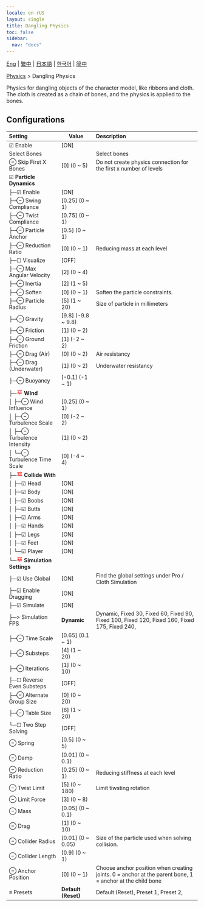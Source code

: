 ```yaml
---
locale: en-rUS
layout: single
title: Dangling Physics
toc: false
sidebar:
  nav: "docs"
---
```

[Eng](/dancexr/menu/2025.5/actor/cloth_physics) | [繁中](/tw/dancexr/menu/2025.5/actor/cloth_physics) | [日本語](/jp/dancexr/menu/2025.5/actor/cloth_physics) | [한국어](/kr/dancexr/menu/2025.5/actor/cloth_physics) | [简中](/zh/dancexr/menu/2025.5/actor/cloth_physics)

[Physics](../menu#Physics) > Dangling Physics

Physics for dangling objects of the character model, like ribbons and cloth. The cloth is created as a chain of bones, and the physics is applied to the bones.

## Configurations

| Setting | Value | Description |
| :--- | --- | :--- |
| ☑ Enable | [ON] | 
|  Select Bones || Select bones
| ⊖ Skip First X Bones | [0] (0 ~ 5) | Do not create physics connection for the first x number of levels
| ☑ **Particle Dynamics** | | 
| ├─☑ Enable | [ON] | 
| ├─⊖ Swing Compliance | [0.25] (0 ~ 1) | 
| ├─⊖ Twist Compliance | [0.75] (0 ~ 1) | 
| ├─⊖ Particle Anchor | [0.5] (0 ~ 1) | 
| ├─⊖ Reduction Ratio | [0] (0 ~ 1) | Reducing mass at each level
| ├─☐ Visualize | [OFF] | 
| ├─⊖ Max Angular Velocity | [2] (0 ~ 4) | 
| ├─⊖ Inertia | [2] (1 ~ 5) | 
| ├─⊖ Soften | [0] (0 ~ 1) | Soften the particle constraints.
| ├─⊖ Particle Radius | [5] (1 ~ 20) | Size of particle in millimeters
| ├─⊖ Gravity | [9.8] (-9.8 ~ 9.8) | 
| ├─⊖ Friction | [1] (0 ~ 2) | 
| ├─⊖ Ground Friction | [1] (-2 ~ 2) | 
| ├─⊖ Drag (Air) | [0] (0 ~ 2) | Air resistancy
| ├─⊖ Drag (Underwater) | [1] (0 ~ 2) | Underwater resistancy
| ├─⊖ Buoyancy | [-0.1] (-1 ~ 1) | 
| ├─<img src="/images/icon/ic_tune.png" alt="tune icon"/> **Wind** | | 
| │ ├─⊖ Wind Influence | [0.25] (0 ~ 1) | 
| │ ├─⊖ Turbulence Scale | [0] (-2 ~ 2) | 
| │ ├─⊖ Turbulence Intensity | [1] (0 ~ 2) | 
| │ └─⊖ Turbulence Time Scale | [0] (-4 ~ 4) | 
| ├─<img src="/images/icon/ic_tune.png" alt="tune icon"/> **Collide With** | | 
| │ ├─☑ Head | [ON] | 
| │ ├─☑ Body | [ON] | 
| │ ├─☑ Boobs | [ON] | 
| │ ├─☑ Butts | [ON] | 
| │ ├─☑ Arms | [ON] | 
| │ ├─☑ Hands | [ON] | 
| │ ├─☑ Legs | [ON] | 
| │ ├─☑ Feet | [ON] | 
| │ └─☑ Player | [ON] | 
| └─<img src="/images/icon/ic_tune.png" alt="tune icon"/> **Simulation Settings** | | 
|   ├─☑ Use Global | [ON] | Find the global settings under Pro / Cloth Simulation
|   ├─☑ Enable Dragging | [ON] | 
|   ├─☑ Simulate | [ON] | 
|   ├─> Simulation FPS | **Dynamic** | Dynamic, Fixed 30, Fixed 60, Fixed 90, Fixed 100, Fixed 120, Fixed 160, Fixed 175, Fixed 240,  |
|   ├─⊖ Time Scale | [0.65] (0.1 ~ 1) | 
|   ├─⊖ Substeps | [4] (1 ~ 20) | 
|   ├─⊖ Iterations | [1] (0 ~ 10) | 
|   ├─☐ Reverse Even Substeps | [OFF] | 
|   ├─⊖ Alternate Group Size | [0] (0 ~ 20) | 
|   ├─⊖ Table Size | [6] (1 ~ 20) | 
|   └─☐ Two Step Solving | [OFF] | 
| ⊖ Spring | [0.5] (0 ~ 5) | 
| ⊖ Damp | [0.01] (0 ~ 0.1) | 
| ⊖ Reduction Ratio | [0.25] (0 ~ 1) | Reducing stiffness at each level
| ⊖ Twist Limit | [5] (0 ~ 180) | Limit tiwsting rotation
| ⊖ Limit Force | [3] (0 ~ 8) | 
| ⊖ Mass | [0.05] (0 ~ 0.1) | 
| ⊖ Drag | [1] (0 ~ 10) | 
| ⊖ Collider Radius | [0.01] (0 ~ 0.05) | Size of the particle used when solving collision.
| ⊖ Collider Length | [0.9] (0 ~ 1) | 
| ⊖ Anchor Position | [0] (0 ~ 1) | Choose anchor position when creating joints. 0 = anchor at the parent bone, 1 = anchor at the child bone
| ≡ Presets | **Default (Reset)** | Default (Reset), Preset 1, Preset 2,  |
